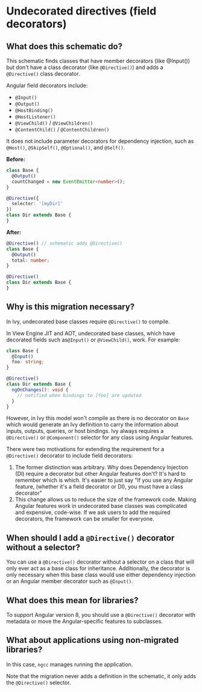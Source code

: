 # Undecorated directives (field decorators)

<!-- Removing ngBaseDef by migrating classes -->

## What does this schematic do?

This schematic finds classes that have member decorators (like @Input())
but don't have a class decorator (like `@Directive()`) and adds a `@Directive()`
class decorator.

Angular field decorators include:
- `@Input()`
- `@Output()`
- `@HostBinding()`
- `@HostListener()`
- `@ViewChild()` / `@ViewChildren()`
- `@ContentChild()` / `@ContentChildren()`

It does not include parameter decorators for dependency injection, such as `@Host()`, `@SkipSelf()`, `@Optional()`, and `@Self()`.


**Before:**
```ts
class Base {
  @Output()
  countChanged = new EventEmitter<number>();
}

@Directive({
  selector: '[myDir]'
})
class Dir extends Base {
}
```

**After:**
```ts
@Directive() // schematic adds @Directive()
class Base {
  @Output()
  total: number;
}

@Directive()
class Dir extends Base {
}
```

## Why is this migration necessary?

In Ivy, undecorated base classes require `@Directive()` to compile.

In View Engine JIT and AOT, undecorated base classes, which
have decorated fields such as`@Input()` or `@ViewChild()`, work.
For example:

```ts
class Base {
  @Input()
  foo: string;
}

@Directive()
class Dir extends Base {
  ngOnChanges(): void {
    // notified when bindings to [foo] are updated
  }
}
```

However, in Ivy this model won't compile as there is no
decorator on `Base` which would generate an Ivy definition
to carry the information about inputs, outputs, queries, or
host bindings. Ivy always requires a `@Directive()`
or `@Component()` selector for any class using Angular features.

There were two motivations for extending the requirement for a `@Directive()` decorator to include field decorators:

1. The former distinction was arbitrary. Why does Dependency Injection (DI) require a decorator but other Angular features don't? It's hard to remember which is which. It's easier to just say "If you use any Angular feature, (whether it's a field decorator or DI), you must have a class decorator"
1. This change allows us to reduce the size of the framework code. Making Angular features work in undecorated base classes was complicated and expensive, code-wise. If we ask users to add the required decorators, the framework can be smaller for everyone.

## When should I add a `@Directive()` decorator without a selector?

You can use a `@Directive()` decorator without a selector on
a class that will only ever act as a base class for inheritance.
Additionally, the decorator is only necessary
when this base class would use either dependency injection or an Angular member
decorator such as `@Input()`.

## What does this mean for libraries?

To support Angular version 8, you should use a `@Directive()`
decorator with metadata or move the Angular-specific features
to subclasses.

## What about applications using non-migrated libraries?

In this case, `ngcc` manages running the application.

Note that the migration never adds a definition in the schematic,
it only adds the `@Directive()` selector.
